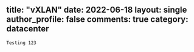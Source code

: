 title:  "vXLAN"
date:   2022-06-18
layout: single
author_profile: false
comments: true
category: datacenter
---



```
Testing 123
```